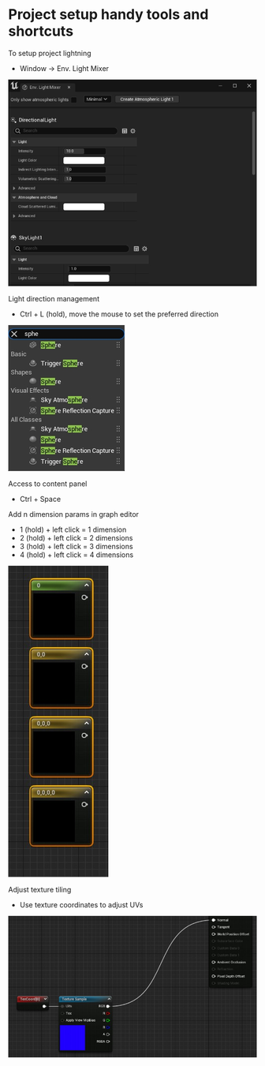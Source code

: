 # Project setup handy tools and shortcuts

To setup project lightning
- Window -> Env. Light Mixer

![LightMixer](./Images/LightMixer.jpg)

Light direction management
- Ctrl + L (hold), move the mouse to set the preferred direction

![LiveSearch](./Images/LiveSearch.jpg)

Access to content panel
- Ctrl + Space

Add n dimension params in graph editor
- 1 (hold) + left click = 1 dimension
- 2 (hold) + left click = 2 dimensions
- 3 (hold) + left click = 3 dimensions
- 4 (hold) + left click = 4 dimensions

![NodeParams](./Images/NodeParams.jpg)

Adjust texture tiling
- Use texture coordinates to adjust UVs

![UVTiling](./Images/UVTiling.jpg)

